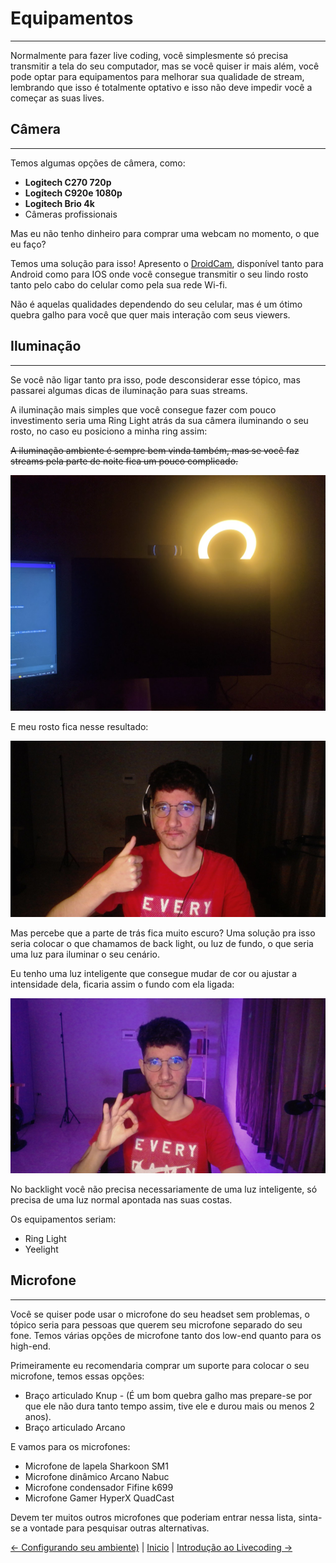 # Equipamentos

---

Normalmente para fazer live coding, você simplesmente só precisa transmitir a tela do seu computador, mas se você quiser ir mais além, você pode optar para equipamentos para melhorar sua qualidade de stream, lembrando que isso é totalmente optativo e isso não deve impedir você a começar as suas lives.

## Câmera

---

Temos algumas opções de câmera, como:

- **Logitech C270 720p**
- **Logitech C920e 1080p**
- **Logitech Brio 4k**
- Câmeras profissionais

Mas eu não tenho dinheiro para comprar uma webcam no momento, o que eu faço?

Temos uma solução para isso! Apresento o [DroidCam](https://www.dev47apps.com/), disponível tanto para Android como para IOS onde você consegue transmitir o seu lindo rosto tanto pelo cabo do celular como pela sua rede Wi-fi.

Não é aquelas qualidades dependendo do seu celular, mas é um ótimo quebra galho para você que quer mais interação com seus viewers.

## Iluminação

---

Se você não ligar tanto pra isso, pode desconsiderar esse tópico, mas passarei algumas dicas de iluminação para suas streams.

A iluminação mais simples que você consegue fazer com pouco investimento seria uma Ring Light atrás da sua câmera iluminando o seu rosto, no caso eu posiciono a minha ring assim:

~~A iluminação ambiente é sempre bem vinda também, mas se você faz streams pela parte de noite fica um pouco complicado.~~

![Iluminação pela camera](/assets/ilumination-camera.png)

E meu rosto fica nesse resultado:

![Meu rosto](/assets/me1.png)

Mas percebe que a parte de trás fica muito escuro? Uma solução pra isso seria colocar o que chamamos de back light, ou luz de fundo, o que seria uma luz para iluminar o seu cenário.

Eu tenho uma luz inteligente que consegue mudar de cor ou ajustar a intensidade dela, ficaria assim o fundo com ela ligada:

![Meu rosto 2](/assets/me2.png)

No backlight você não precisa necessariamente de uma luz inteligente, só precisa de uma luz normal apontada nas suas costas.

Os equipamentos seriam:

- Ring Light
- Yeelight

## Microfone

---

Você se quiser pode usar o microfone do seu headset sem problemas, o tópico seria para pessoas que querem seu microfone separado do seu fone. Temos várias opções de microfone tanto dos low-end quanto para os high-end.

Primeiramente eu recomendaria comprar um suporte para colocar o seu microfone, temos essas opções:

- Braço articulado Knup - (É um bom quebra galho mas prepare-se por que ele não dura tanto tempo assim, tive ele e durou mais ou menos 2 anos).
- Braço articulado Arcano

E vamos para os microfones:

- Microfone de lapela Sharkoon SM1
- Microfone dinâmico Arcano Nabuc
- Microfone condensador Fifine k699
- Microfone Gamer HyperX QuadCast

Devem ter muitos outros microfones que poderiam entrar nessa lista, sinta-se a vontade para pesquisar outras alternativas.

[<- Configurando seu ambiente)](/contents/environment/2-4-setup.md) | [Inicio](/README.md) | [Introdução ao Livecoding ->](/contents/livecoding/3-1-intro.md)
